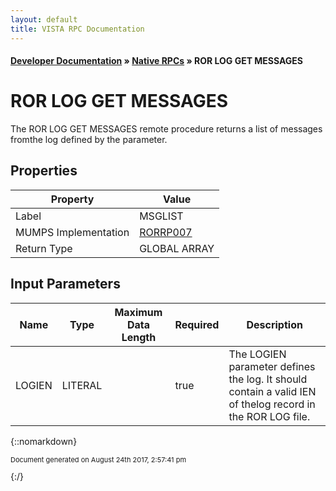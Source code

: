```yaml
---
layout: default
title: VISTA RPC Documentation
---
```


#### [Developer Documentation](../index) &#187; [Native RPCs](TableOfContents) &#187; ROR LOG GET MESSAGES<br/>
# ROR LOG GET MESSAGES

The ROR LOG GET MESSAGES remote procedure returns a list of messages fromthe log defined by the parameter.

## Properties

Property | Value
--- | ---
Label | MSGLIST
MUMPS Implementation | [RORRP007](http://code.osehra.org/dox/Routine_RORRP007_source.html)
Return Type | GLOBAL ARRAY


## Input Parameters

Name | Type | Maximum Data Length | Required | Description
--- | --- | --- | --- | ---
LOGIEN | LITERAL |  | true | The LOGIEN parameter defines the log. It should contain a valid IEN of thelog record in the ROR LOG file.



{::nomarkdown} <br/><p style="font-size: 11px">Document generated on August 24th 2017, 2:57:41 pm</p>{:/}